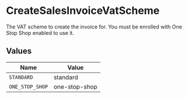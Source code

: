 # CreateSalesInvoiceVatScheme

The VAT scheme to create the invoice for. You must be enrolled with One Stop Shop enabled to use it.


## Values

| Name            | Value           |
| --------------- | --------------- |
| `STANDARD`      | standard        |
| `ONE_STOP_SHOP` | one-stop-shop   |